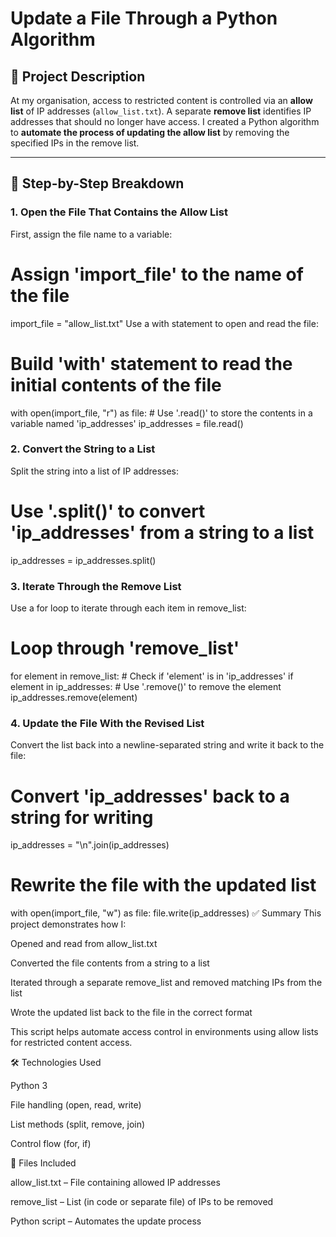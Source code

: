 # Update a File Through a Python Algorithm

## 📌 Project Description

At my organisation, access to restricted content is controlled via an **allow list** of IP addresses (`allow_list.txt`). A separate **remove list** identifies IP addresses that should no longer have access. I created a Python algorithm to **automate the process of updating the allow list** by removing the specified IPs in the remove list.

---

## 📂 Step-by-Step Breakdown

### 1. Open the File That Contains the Allow List

First, assign the file name to a variable:


# Assign 'import_file' to the name of the file
import_file = "allow_list.txt"
Use a with statement to open and read the file:


# Build 'with' statement to read the initial contents of the file
with open(import_file, "r") as file:
    # Use '.read()' to store the contents in a variable named 'ip_addresses'
    ip_addresses = file.read()
    
### 2. Convert the String to a List

Split the string into a list of IP addresses:


# Use '.split()' to convert 'ip_addresses' from a string to a list
ip_addresses = ip_addresses.split()

### 3. Iterate Through the Remove List

Use a for loop to iterate through each item in remove_list:


# Loop through 'remove_list'
for element in remove_list:
    # Check if 'element' is in 'ip_addresses'
    if element in ip_addresses:
        # Use '.remove()' to remove the element
        ip_addresses.remove(element)
        
### 4. Update the File With the Revised List

Convert the list back into a newline-separated string and write it back to the file:


# Convert 'ip_addresses' back to a string for writing
ip_addresses = "\n".join(ip_addresses)

# Rewrite the file with the updated list
with open(import_file, "w") as file:
    file.write(ip_addresses)
✅ Summary
This project demonstrates how I:

Opened and read from allow_list.txt

Converted the file contents from a string to a list

Iterated through a separate remove_list and removed matching IPs from the list

Wrote the updated list back to the file in the correct format

This script helps automate access control in environments using allow lists for restricted content access.

🛠️ Technologies Used

Python 3

File handling (open, read, write)

List methods (split, remove, join)

Control flow (for, if)

📁 Files Included

allow_list.txt – File containing allowed IP addresses

remove_list – List (in code or separate file) of IPs to be removed

Python script – Automates the update process

